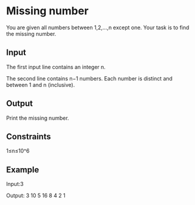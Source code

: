 # Missing number

You are given all numbers between 1,2,…,n except one. Your task is to find the missing number.

Input
--
The first input line contains an integer n.

The second line contains n−1 numbers. Each number is distinct and between 1 and n (inclusive).

Output
--
Print the missing number.

Constraints
--
1≤n≤10^6

Example
--
Input:3

Output: 3 10 5 16 8 4 2 1